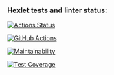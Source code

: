 ### Hexlet tests and linter status:

[![Actions Status](https://github.com/1romang1/frontend-project-46/actions/workflows/hexlet-check.yml/badge.svg)](https://github.com/1romang1/frontend-project-46/actions)

[![GitHub Actions](https://github.com/1romang1/frontend-project-46/actions/workflows/main.yml/badge.svg)](https://github.com/1romang1/frontend-project-46/actions)

[![Maintainability](https://api.codeclimate.com/v1/badges/acfac219a92a42d52fd5/maintainability)](https://codeclimate.com/github/1romang1/frontend-project-46/maintainability)

[![Test Coverage](https://api.codeclimate.com/v1/badges/acfac219a92a42d52fd5/test_coverage)](https://codeclimate.com/github/1romang1/frontend-project-46/test_coverage)
